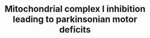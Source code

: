 ---
annotations:
- id: PW:0001118
  parent: classic metabolic pathway
  type: Pathway Ontology
  value: altered energy metabolic pathway
- id: DOID:14330
  parent: central nervous system disease
  type: Disease Ontology
  value: Parkinson's disease
authors:
- Marvin M2
- Eweitz
- Finterly
communities:
- AOP
- Diseases
- ONTOX
description: This pathway is a meta-pathway that represents an updated version of
  the Adverse Outcome Pathway (AOP) of Inhibition of the mitochondrial complex I of
  nigro-striatal neurons leads to parkinsonian motor deficits [https://aopwiki.org/aops/3
  AOP-Wiki:3]. All Key Events are present as Key Event nodes, with their corresponding
  molecular pathways as pathway nodes.
last-edited: 2023-02-28
organisms:
- Homo sapiens
redirect_from:
- /index.php/Pathway:WP4945
- /instance/WP4945
- /instance/WP4945_r118497
revision: r118497
schema-jsonld:
- '@context': https://schema.org/
  '@id': https://wikipathways.github.io/pathways/WP4945.html
  '@type': Dataset
  creator:
    '@type': Organization
    name: WikiPathways
  description: This pathway is a meta-pathway that represents an updated version of
    the Adverse Outcome Pathway (AOP) of Inhibition of the mitochondrial complex I
    of nigro-striatal neurons leads to parkinsonian motor deficits [https://aopwiki.org/aops/3
    AOP-Wiki:3]. All Key Events are present as Key Event nodes, with their corresponding
    molecular pathways as pathway nodes.
  keywords: []
  license: CC0
  name: Mitochondrial complex I inhibition leading to parkinsonian motor deficits
seo: CreativeWork
title: Mitochondrial complex I inhibition leading to parkinsonian motor deficits
wpid: WP4945
---